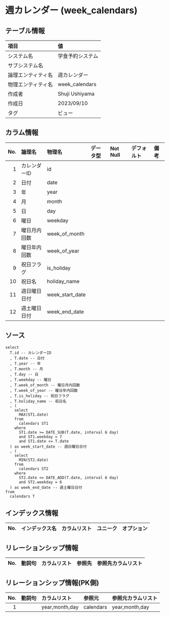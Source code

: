 # 週カレンダー (week_calendars)

## テーブル情報

| 項目                           | 値                                                                                                   |
|:-------------------------------|:-----------------------------------------------------------------------------------------------------|
| システム名                     | 学食予約システム                                                                                     |
| サブシステム名                 |                                                                                                      |
| 論理エンティティ名             | 週カレンダー                                                                                         |
| 物理エンティティ名             | week_calendars                                                                                       |
| 作成者                         | Shuji Ushiyama                                                                                       |
| 作成日                         | 2023/09/10                                                                                           |
| タグ                           | ビュー                                                                                               |



## カラム情報

| No. | 論理名                         | 物理名                         | データ型                       | Not Null | デフォルト           | 備考                           |
|----:|:-------------------------------|:-------------------------------|:-------------------------------|:---------|:---------------------|:-------------------------------|
|   1 | カレンダーID                   | id                             |                                |          |                      |                                |
|   2 | 日付                           | date                           |                                |          |                      |                                |
|   3 | 年                             | year                           |                                |          |                      |                                |
|   4 | 月                             | month                          |                                |          |                      |                                |
|   5 | 日                             | day                            |                                |          |                      |                                |
|   6 | 曜日                           | weekday                        |                                |          |                      |                                |
|   7 | 曜日月内回数                   | week_of_month                  |                                |          |                      |                                |
|   8 | 曜日年内回数                   | week_of_year                   |                                |          |                      |                                |
|   9 | 祝日フラグ                     | is_holiday                     |                                |          |                      |                                |
|  10 | 祝日名                         | holiday_name                   |                                |          |                      |                                |
|  11 | 週日曜日日付                   | week_start_date                |                                |          |                      |                                |
|  12 | 週土曜日日付                   | week_end_date                  |                                |          |                      |                                |



## ソース
```
select
  T.id -- カレンダーID
  , T.date -- 日付
  , T.year -- 年
  , T.month -- 月
  , T.day -- 日
  , T.weekday -- 曜日
  , T.week_of_month -- 曜日月内回数
  , T.week_of_year -- 曜日年内回数
  , T.is_holiday -- 祝日フラグ
  , T.holiday_name -- 祝日名
  , (
    select
      MAX(ST1.date)
    from
      calendars ST1
    where
      ST1.date >= DATE_SUB(T.date, interval 6 day)
      and ST1.weekday = 7
      and ST1.date <= T.date
  ) as week_start_date -- 週日曜日日付
  , (
    select
      MIN(ST2.date)
    from
      calendars ST2
    where
      ST2.date <= DATE_ADD(T.date, interval 6 day)
      and ST2.weekday = 6
  ) as week_end_date -- 週土曜日日付
from
  calendars T

```



## インデックス情報

| No. | インデックス名                 | カラムリスト                             | ユニーク   | オプション                     | 
|----:|:-------------------------------|:-----------------------------------------|:-----------|:-------------------------------|



## リレーションシップ情報

| No. | 動詞句                         | カラムリスト                             | 参照先                         | 参照先カラムリスト                       |
|----:|:-------------------------------|:-----------------------------------------|:-------------------------------|:-----------------------------------------|



## リレーションシップ情報(PK側)

| No. | 動詞句                         | カラムリスト                             | 参照元                         | 参照元カラムリスト                       |
|----:|:-------------------------------|:-----------------------------------------|:-------------------------------|:-----------------------------------------|
|   1 |                                | year,month,day                           | calendars                      | year,month,day                           |


